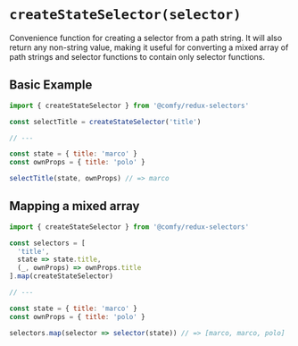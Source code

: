 # `createStateSelector(selector)`

Convenience function for creating a selector from a path string. It will also return any non-string value, making it useful for converting a mixed array of path strings and selector functions to contain only selector functions.

## Basic Example

```js
import { createStateSelector } from '@comfy/redux-selectors'

const selectTitle = createStateSelector('title')

// ---

const state = { title: 'marco' }
const ownProps = { title: 'polo' }

selectTitle(state, ownProps) // => marco
```

## Mapping a mixed array

```js
import { createStateSelector } from '@comfy/redux-selectors'

const selectors = [
  'title',
  state => state.title,
  (_, ownProps) => ownProps.title
].map(createStateSelector)

// ---

const state = { title: 'marco' }
const ownProps = { title: 'polo' }

selectors.map(selector => selector(state)) // => [marco, marco, polo]
```
